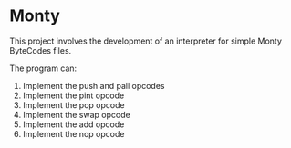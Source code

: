 # Monty

This project involves the development of an interpreter for simple Monty
ByteCodes files.

The program can:
1. Implement the push and pall opcodes
2. Implement the pint opcode
3. Implement the pop opcode
4. Implement the swap opcode
5. Implement the add opcode
6. Implement the nop opcode
